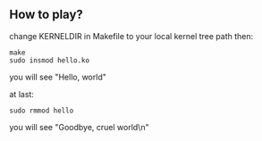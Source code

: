 ## How to play?
change KERNELDIR in Makefile to your local kernel tree path
then: 
```
make
sudo insmod hello.ko
```
you will see "Hello, world"

at last:
```
sudo rmmod hello
```
you will see "Goodbye, cruel world\n"
